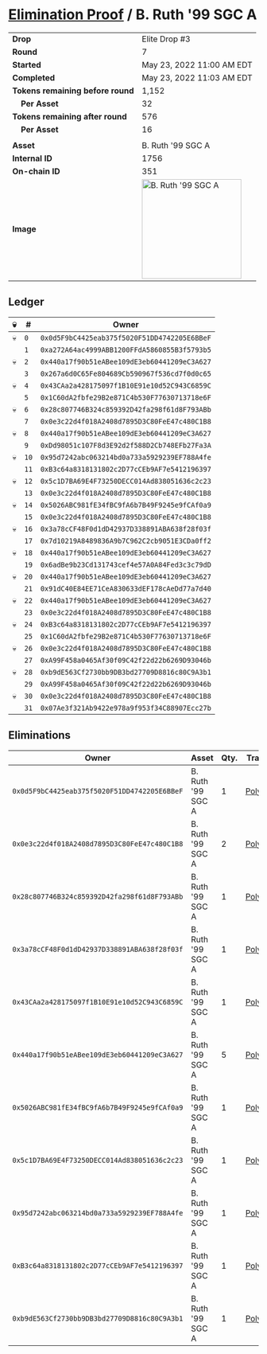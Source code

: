 # [Elimination Proof](./readme.md) / B. Ruth &#039;99 SGC A

|||
|---|---|
| **Drop** | Elite Drop #3 |
| **Round** | 7 |
| **Started** | May 23, 2022 11:00 AM EDT |
| **Completed** | May 23, 2022 11:03 AM EDT |
| **Tokens remaining before round** | 1,152 |
| **&nbsp;&nbsp;&nbsp;&nbsp;Per Asset** | 32 |
| **Tokens remaining after round** | 576 |
| **&nbsp;&nbsp;&nbsp;&nbsp;Per Asset** | 16 |
| | |
| **Asset** | B. Ruth &#039;99 SGC A |
| **Internal ID** | 1756 |
| **On-chain ID** | 351 |
| **Image** | <img src="https://tcdn.blokpax.com/9648a5d9-1878-400c-b896-8bb33b67464f/aac7e3dbb9cf9662e44a94300e573a6cd408fdc6c78d9188188de3b959c4a37b.png" height="200" alt="B. Ruth &#039;99 SGC A" /> |

## Ledger

| 💀 | # | Owner |
| --- | --- | --- |
| 💀 | `0` | `0x0d5F9bC4425eab375f5020F51DD4742205E6BBeF` |
|  | `1` | `0xa272A64ac4999ABB1200FFdA5860855B3f5793b5` |
| 💀 | `2` | `0x440a17f90b51eABee109dE3eb60441209eC3A627` |
|  | `3` | `0x267a6d0C65Fe804689Cb590967f536cd7f0d0c65` |
| 💀 | `4` | `0x43CAa2a428175097f1B10E91e10d52C943C6859C` |
|  | `5` | `0x1C60dA2fbfe29B2e871C4b530F77630713718e6F` |
| 💀 | `6` | `0x28c807746B324c859392D42fa298f61d8F793ABb` |
|  | `7` | `0x0e3c22d4f018A2408d7895D3C80FeE47c480C1B8` |
| 💀 | `8` | `0x440a17f90b51eABee109dE3eb60441209eC3A627` |
|  | `9` | `0xDd98051c107F8d3E92d2f588D2Cb748EFb27Fa3A` |
| 💀 | `10` | `0x95d7242abc063214bd0a733a5929239EF788A4fe` |
|  | `11` | `0xB3c64a8318131802c2D77cCEb9AF7e5412196397` |
| 💀 | `12` | `0x5c1D7BA69E4F73250DECC014Ad838051636c2c23` |
|  | `13` | `0x0e3c22d4f018A2408d7895D3C80FeE47c480C1B8` |
| 💀 | `14` | `0x5026ABC981fE34fBC9fA6b7B49F9245e9fCAf0a9` |
|  | `15` | `0x0e3c22d4f018A2408d7895D3C80FeE47c480C1B8` |
| 💀 | `16` | `0x3a78cCF48F0d1dD42937D338891ABA638f28f03f` |
|  | `17` | `0x7d10219A8489836A9b7C962C2cb9051E3CDa0ff2` |
| 💀 | `18` | `0x440a17f90b51eABee109dE3eb60441209eC3A627` |
|  | `19` | `0x6adBe9b23Cd131743cef4e57A0A84Fed3c3c79dD` |
| 💀 | `20` | `0x440a17f90b51eABee109dE3eb60441209eC3A627` |
|  | `21` | `0x91dC40E84EE71CeA830633dEF178cAeDd77a7d40` |
| 💀 | `22` | `0x440a17f90b51eABee109dE3eb60441209eC3A627` |
|  | `23` | `0x0e3c22d4f018A2408d7895D3C80FeE47c480C1B8` |
| 💀 | `24` | `0xB3c64a8318131802c2D77cCEb9AF7e5412196397` |
|  | `25` | `0x1C60dA2fbfe29B2e871C4b530F77630713718e6F` |
| 💀 | `26` | `0x0e3c22d4f018A2408d7895D3C80FeE47c480C1B8` |
|  | `27` | `0xA99F458a0465Af30f09C42f22d22b6269D93046b` |
| 💀 | `28` | `0xb9dE563Cf2730bb9DB3bd27709D8816c80C9A3b1` |
|  | `29` | `0xA99F458a0465Af30f09C42f22d22b6269D93046b` |
| 💀 | `30` | `0x0e3c22d4f018A2408d7895D3C80FeE47c480C1B8` |
|  | `31` | `0x07Ae3f321Ab9422e978a9f953f34C88907Ecc27b` |


## Eliminations

| Owner | Asset | Qty. | Transaction |
| --- | --- | --- | --- |
| `0x0d5F9bC4425eab375f5020F51DD4742205E6BBeF` | B. Ruth '99 SGC A | 1 | [Polygonscan](https://polygonscan.com/tx/0xfbec6e81435ceca935a1627edb01587bfc7c7d51182e79d50ecd03bd61c7fc1f) |
| `0x0e3c22d4f018A2408d7895D3C80FeE47c480C1B8` | B. Ruth '99 SGC A | 2 | [Polygonscan](https://polygonscan.com/tx/0xf0ebd796f017d43e4bd8d141b590c1224b24b29374980fb9253fddc19ddf39cc) |
| `0x28c807746B324c859392D42fa298f61d8F793ABb` | B. Ruth '99 SGC A | 1 | [Polygonscan](https://polygonscan.com/tx/0x43d6d3c66d53d74be1d2b8096a545252ee21376491413a75b6c2817bb91a35cd) |
| `0x3a78cCF48F0d1dD42937D338891ABA638f28f03f` | B. Ruth '99 SGC A | 1 | [Polygonscan](https://polygonscan.com/tx/0x817b9afabcf10e437b53a47626a4e57597540f9f4b14880d2d15d655a9cc8b8d) |
| `0x43CAa2a428175097f1B10E91e10d52C943C6859C` | B. Ruth '99 SGC A | 1 | [Polygonscan](https://polygonscan.com/tx/0x7fc5c473effa3193b9b5fc6c5e0ac4c199d8e13bebaafab73e5c65e7ee4b0f6d) |
| `0x440a17f90b51eABee109dE3eb60441209eC3A627` | B. Ruth '99 SGC A | 5 | [Polygonscan](https://polygonscan.com/tx/0xecef2373890c3c50e7a4392897e81b5ae2521e33c5462562cdb1655de05e80d1) |
| `0x5026ABC981fE34fBC9fA6b7B49F9245e9fCAf0a9` | B. Ruth '99 SGC A | 1 | [Polygonscan](https://polygonscan.com/tx/0xc5a1bdcde01314052e6763ece59bd2d14606b2d3e0f292ebf09a7b47d42e712f) |
| `0x5c1D7BA69E4F73250DECC014Ad838051636c2c23` | B. Ruth '99 SGC A | 1 | [Polygonscan](https://polygonscan.com/tx/0x38ccdcefc07f8938c77bd1cb493741c47e53a1ff01799e1cd54d80bcd11276d3) |
| `0x95d7242abc063214bd0a733a5929239EF788A4fe` | B. Ruth '99 SGC A | 1 | [Polygonscan](https://polygonscan.com/tx/0x44c5ec0807ae4af32cd5695e18f15001489637aee83844d2586b74b2ec9ab94e) |
| `0xB3c64a8318131802c2D77cCEb9AF7e5412196397` | B. Ruth '99 SGC A | 1 | [Polygonscan](https://polygonscan.com/tx/0x05c6326c77e24fda2664020e765c774d560edacf84a41b94fc45bf4ce354d3d1) |
| `0xb9dE563Cf2730bb9DB3bd27709D8816c80C9A3b1` | B. Ruth '99 SGC A | 1 | [Polygonscan](https://polygonscan.com/tx/0x5e61bc85398eb09cee713b9a6f43b9edf81d86753902144225a4967efcc68e32) |

